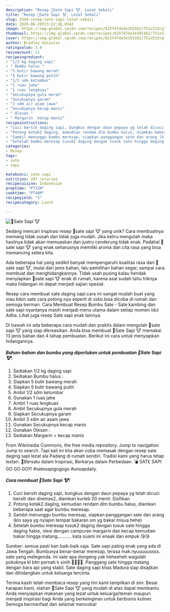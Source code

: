 ```yaml
---
description: "Resep 🍢Sate Sapi 🐮, Lezat Sekali"
title: "Resep 🍢Sate Sapi 🐮, Lezat Sekali"
slug: 3344-resep-sate-sapi-lezat-sekali
date: 2020-06-29T23:22:16.034Z
image: https://img-global.cpcdn.com/recipes/625f47da3e355162/751x532cq70/🍢sate-sapi-🐮-foto-resep-utama.jpg
thumbnail: https://img-global.cpcdn.com/recipes/625f47da3e355162/751x532cq70/🍢sate-sapi-🐮-foto-resep-utama.jpg
cover: https://img-global.cpcdn.com/recipes/625f47da3e355162/751x532cq70/🍢sate-sapi-🐮-foto-resep-utama.jpg
author: Bradley Gonzales
ratingvalue: 3.4
reviewcount: 11
recipeingredient:
- "1/2 kg daging sapi"
- " Bumbu halus "
- "5 butir bawang merah"
- "5 butir bawang putih"
- "1/2 sdm ketumbar"
- "1 ruas jahe"
- "1 ruas lengkuas"
- "Secukupnya gula merah"
- "Secukupnya garam"
- "3 sdm air asam jawa"
- "Secukupnya kecap manis"
- " Olesan "
- " Margarin  kecap manis"
recipeinstructions:
- "Cuci bersih daging sapi, bungkus dengan daun pepaya yg telah dicuci bersih dan diremas2, diamkan kurleb 20 menit. Sisihkan"
- "Potong kotak2 daging, kemudian rendam dlm bumbu halus, diamkan beberapa saat agar bumbu meresap."
- "Sambil menunggu bumbu meresap, siapkan panggangan sate dan arang (klo saya yg nyiapin tempat bakaran sm yg bakar misua hehe)"
- "Setelah bumbu meresap tusuk2 daging dengan tusuk sate hingga daging habis, olesi dengan campuran margarin dan kecap kemudian bakar hingga matang........... kata suami ini enaak dan empuk 😘😘"
categories:
- Resep
tags:
- sate
- sapi

katakunci: sate sapi 
nutrition: 287 calories
recipecuisine: Indonesian
preptime: "PT32M"
cooktime: "PT46M"
recipeyield: "3"
recipecategory: Lunch

---
```



![🍢Sate Sapi 🐮](https://img-global.cpcdn.com/recipes/625f47da3e355162/751x532cq70/🍢sate-sapi-🐮-foto-resep-utama.jpg)

Sedang mencari inspirasi resep 🍢sate sapi 🐮 yang unik? Cara membuatnya memang tidak susah dan tidak juga mudah. Jika keliru mengolah maka hasilnya tidak akan memuaskan dan justru cenderung tidak enak. Padahal 🍢sate sapi 🐮 yang enak seharusnya memiliki aroma dan cita rasa yang bisa memancing selera kita.

Ada beberapa hal yang sedikit banyak mempengaruhi kualitas rasa dari 🍢sate sapi 🐮, mulai dari jenis bahan, lalu pemilihan bahan segar, sampai cara membuat dan menghidangkannya. Tidak usah pusing kalau hendak menyiapkan 🍢sate sapi 🐮 enak di rumah, karena asal sudah tahu triknya maka hidangan ini dapat menjadi sajian spesial.

Resep cara membuat sate daging sapi.cara ini sangat mudah buat yang mau bikin sate cara potong nya seperti di vidio.bisa dicoba di rumah dan semoga berman. Cara Membuat Resep Bumbu Sate - Sate kambing dan sate sapi nyantanya masih menjadi menu utama dalam setiap momen Idul Adha. Lihat juga resep Sate sapi enak lainnya.


Di bawah ini ada beberapa cara mudah dan praktis dalam mengolah 🍢sate sapi 🐮 yang siap dikreasikan. Anda bisa membuat 🍢Sate Sapi 🐮 memakai 13 jenis bahan dan 4 tahap pembuatan. Berikut ini cara untuk menyiapkan hidangannya.

<!--inarticleads1-->

##### Bahan-bahan dan bumbu yang diperlukan untuk pembuatan 🍢Sate Sapi 🐮:

1. Sediakan 1/2 kg daging sapi
1. Sediakan  Bumbu halus :
1. Siapkan 5 butir bawang merah
1. Siapkan 5 butir bawang putih
1. Ambil 1/2 sdm ketumbar
1. Gunakan 1 ruas jahe
1. Ambil 1 ruas lengkuas
1. Ambil Secukupnya gula merah
1. Siapkan Secukupnya garam
1. Ambil 3 sdm air asam jawa
1. Gunakan Secukupnya kecap manis
1. Gunakan  Olesan :
1. Sediakan  Margarin + kecap manis


From Wikimedia Commons, the free media repository. Jump to navigation Jump to search. Tapi kali ini kita akan coba memasak dengan resep sate daging sapi lezat ala Padang di rumah sendiri. Tradisi kami yang harus tetap lestari. 📣Bersatu dalam Inspirasi, Berkarya dalam Perbedaan. 💣 SATE SAPI GO GO GO!!! #satesapigogogo #unsapdaily. 

<!--inarticleads2-->

##### Cara membuat 🍢Sate Sapi 🐮:

1. Cuci bersih daging sapi, bungkus dengan daun pepaya yg telah dicuci bersih dan diremas2, diamkan kurleb 20 menit. Sisihkan
1. Potong kotak2 daging, kemudian rendam dlm bumbu halus, diamkan beberapa saat agar bumbu meresap.
1. Sambil menunggu bumbu meresap, siapkan panggangan sate dan arang (klo saya yg nyiapin tempat bakaran sm yg bakar misua hehe)
1. Setelah bumbu meresap tusuk2 daging dengan tusuk sate hingga daging habis, olesi dengan campuran margarin dan kecap kemudian bakar hingga matang........... kata suami ini enaak dan empuk 😘😘


Sumber: semua pasti kan baik-baik saja. Sate sapi paling enak yang ada di Jawa Tengah. Bumbunya benar-benar meresap, terasa mak.nyuuuuussss. sate yang melegenda. ini sate apa dongeng yak heheeheh wagulah pokoknya kl blm pernah k sinih 🍢🍡🍢🍡. Panggang sate hingga matang dengan bara api yang stabil. Sate daging sapi khas Madura siap disajikan dan dihidangkan untuk keluarga tercinta. 

Terima kasih telah membaca resep yang tim kami tampilkan di sini. Besar harapan kami, olahan 🍢Sate Sapi 🐮 yang mudah di atas dapat membantu Anda menyiapkan makanan yang lezat untuk keluarga/teman maupun menjadi inspirasi bagi Anda yang berkeinginan untuk berbisnis kuliner. Semoga bermanfaat dan selamat mencoba!
